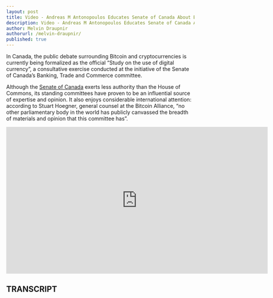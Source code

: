 ```yaml
---
layout: post
title: Video - Andreas M Antonopoulos Educates Senate of Canada About Bitcoin
description: Video - Andreas M Antonopoulos Educates Senate of Canada About Bitcoin
author: Melvin Draupnir
authorurl: /melvin-draupnir/
published: true
---
```


<p>In Canada, the public debate surrounding Bitcoin and cryptocurrencies is currently being formalized as the official “Study on the use of digital currency”, a consultative exercise conducted at the initiative of the Senate of Canada’s Banking, Trade and Commerce committee.</p>

<p>Although the <a href="/bank-of-canada-studies-digital-currencies/">Senate of Canada</a> exerts less authority than the House of Commons, its standing committees have proven to be an influential source of expertise and opinion. It also enjoys considerable international attention: according to Stuart Hoegner, general counsel at the Bitcoin Alliance, “no other parliamentary body in the world has publicly canvassed the breadth of materials and opinion that this committee has”.</p>

<center><iframe width="700" height="394" src="https://www.youtube.com/embed/xUNGFZDO8mM" frameborder="0" allowfullscreen></iframe></center>

<h2>TRANSCRIPT</h2>
